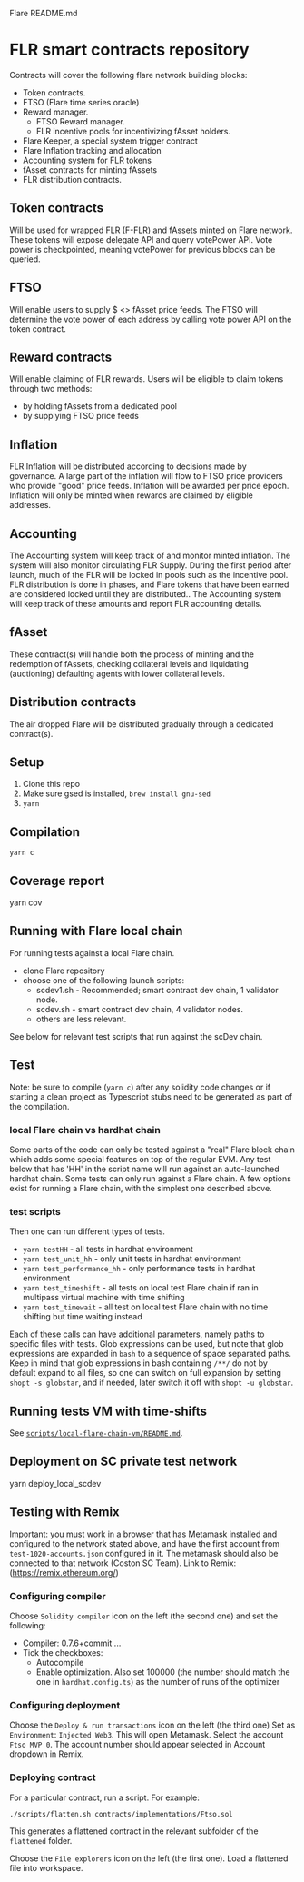 Flare README.md

# FLR smart contracts repository

Contracts will cover the following flare network building blocks:
- Token contracts.
- FTSO  (Flare time series oracle)
- Reward manager.
   - FTSO Reward manager.
   - FLR incentive pools for incentivizing fAsset holders.
- Flare Keeper, a special system trigger contract
- Flare Inflation tracking and allocation
- Accounting system for FLR tokens
- fAsset contracts for minting fAssets
- FLR distribution contracts.
## Token contracts 
Will be used for wrapped FLR (F-FLR) and fAssets minted on Flare network. These tokens will expose delegate API and query votePower API. Vote power is checkpointed, meaning votePower for previous blocks can be queried.
## FTSO 
Will enable users to supply $ <> fAsset price feeds. The FTSO will determine the vote power of each address by calling vote power API on the token contract.
## Reward contracts
Will enable claiming of FLR rewards.
Users will be eligible to claim tokens through two methods:
- by holding fAssets from a dedicated pool
- by supplying FTSO price feeds 
## Inflation
FLR Inflation will be distributed according to decisions made by governance. A large part of the inflation will flow to FTSO price providers who provide "good" price feeds. Inflation will be awarded per price epoch. Inflation will only be minted when rewards are claimed by eligible addresses.
## Accounting
The Accounting system will keep track of and monitor minted inflation. The system will also monitor circulating FLR Supply. During the first period after launch, much of the FLR will be locked in pools such as the incentive pool. FLR distribution is done in phases, and Flare tokens that have been earned are considered locked until they are distributed.. The Accounting system will keep track of these amounts and report FLR accounting details.
## fAsset
These contract(s) will handle both the process of minting and the redemption of fAssets, checking collateral levels and liquidating (auctioning) defaulting agents with lower collateral levels.
## Distribution contracts
The air dropped Flare will be distributed gradually through a dedicated contract(s).
## Setup
1. Clone this repo
2. Make sure gsed is installed, `brew install gnu-sed`
3. `yarn`
## Compilation
`yarn c`
## Coverage report
yarn cov
## Running with Flare local chain
For running tests against a local Flare chain.
- clone Flare repository
- choose one of the following launch scripts:
   - scdev1.sh - Recommended; smart contract dev chain, 1 validator node.
   - scdev.sh - smart contract dev chain, 4 validator nodes.
   - others are less relevant.

See below for relevant test scripts that run against the scDev chain.
## Test
Note: be sure to compile (`yarn c`) after any solidity code changes or if starting a clean project as Typescript stubs need to be generated as part of the compilation. 
### local Flare chain vs hardhat chain
Some parts of the code can only be tested against a "real" Flare block chain which adds some special features on top of the regular EVM. Any test below that has 'HH' in the script name will run against an auto-launched hardhat chain. Some tests can only run against a Flare chain.
A few options exist for running a Flare chain, with the simplest one described above.
### test scripts
Then one can run different types of tests.

- `yarn testHH` - all tests in hardhat environment
- `yarn test_unit_hh` - only unit tests in hardhat environment
- `yarn test_performance_hh` - only performance tests in hardhat environment
- `yarn test_timeshift` - all tests on local test Flare chain if ran in multipass virtual machine with time shifting
- `yarn test_timewait` - all test on local test Flare chain with no time shifting but time waiting instead

Each of these calls can have additional parameters, namely paths to specific files with tests. Glob expressions can be used, but note that glob expressions are expanded in `bash` to a sequence of space separated paths. Keep in mind that glob expressions in bash containing `/**/` do not by default expand to all files, so one can switch on full expansion by setting `shopt -s globstar`, and if needed, later switch it off with `shopt -u globstar`.
## Running tests VM with time-shifts
See [`scripts/local-flare-chain-vm/README.md`](scripts/local-flare-chain-vm/README.md).

## Deployment on SC private test network
yarn deploy_local_scdev
## Testing with Remix

Important: you must work in a browser that has Metamask installed and configured to the network stated above, and have the first account from `test-1020-accounts.json` configured in it. The metamask should also be connected to that network (Coston SC Team).
Link to Remix: (https://remix.ethereum.org/)

### Configuring compiler

Choose `Solidity compiler` icon on the left (the second one) and set the following:

- Compiler: 0.7.6+commit ...
- Tick the checkboxes:
   - Autocompile
   - Enable optimization. Also set 100000 (the number should match the one in `hardhat.config.ts`) as the number of runs of the optimizer

### Configuring deployment

Choose the `Deploy & run transactions` icon on the left (the third one)
Set as `Environment`: `Injected Web3`. This will open Metamask. Select the account `Ftso MVP 0`.
The account number should appear selected in Account dropdown in Remix.

### Deploying contract

For a particular contract, run a script. For example:

`./scripts/flatten.sh contracts/implementations/Ftso.sol`

This generates a flattened contract in the relevant subfolder of the `flattened` folder.

Choose the `File explorers` icon on the left (the first one). Load a flattened file into workspace. 

